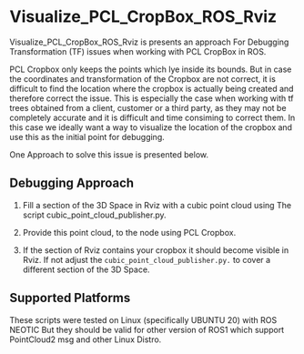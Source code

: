 # Visualize_PCL_CropBox_ROS_Rviz
Visualize_PCL_CropBox_ROS_Rviz is presents an approach For Debugging Transformation (TF) issues when working with PCL CropBox in ROS. 

PCL Cropbox only keeps the points which lye inside its bounds. But in case the coordinates and transformation of the Cropbox are not correct, it is difficult to find the location where the cropbox is actually being created and therefore correct the issue. 
This is especially the case when working with tf trees obtained from a client, customer or a third party, as they may not be completely accurate and it is difficult and time consiming to correct them. In this case we ideally want a way to visualize the location of the cropbox and use this as the initial point for debugging. 

One Approach to solve this issue is presented below.

## Debugging Approach

1. Fill a section of the 3D Space in Rviz with a cubic point cloud using The script cubic_point_cloud_publisher.py.

2. Provide this point cloud, to the node using PCL Cropbox.

3. If the section of Rviz contains your cropbox it should become visible in Rviz. If not adjust the `cubic_point_cloud_publisher.py.` to cover a different section of the 3D Space.



## Supported Platforms

These scripts were tested on Linux (specifically UBUNTU 20) with ROS NEOTIC
But they should be valid for other version of ROS1 which support PointCloud2 msg and other Linux Distro.